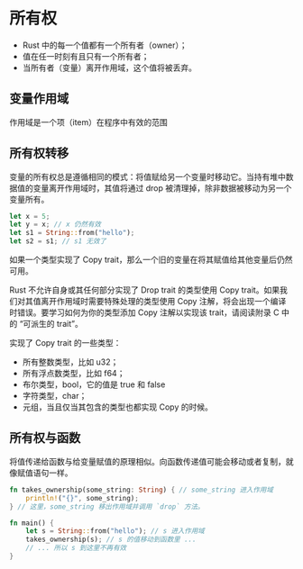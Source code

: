 # 所有权

- Rust 中的每一个值都有一个所有者（owner）；
- 值在任一时刻有且只有一个所有者；
- 当所有者（变量）离开作用域，这个值将被丢弃。

## 变量作用域

作用域是一个项（item）在程序中有效的范围

## 所有权转移

变量的所有权总是遵循相同的模式：将值赋给另一个变量时移动它。当持有堆中数据值的变量离开作用域时，其值将通过 drop 被清理掉，除非数据被移动为另一个变量所有。

```rust
let x = 5;
let y = x; // x 仍然有效
let s1 = String::from("hello");
let s2 = s1; // s1 无效了
```

如果一个类型实现了 Copy trait，那么一个旧的变量在将其赋值给其他变量后仍然可用。

Rust 不允许自身或其任何部分实现了 Drop trait 的类型使用 Copy trait。如果我们对其值离开作用域时需要特殊处理的类型使用 Copy 注解，将会出现一个编译时错误。要学习如何为你的类型添加 Copy 注解以实现该 trait，请阅读附录 C 中的 “可派生的 trait”。

实现了 Copy trait 的一些类型：

- 所有整数类型，比如 u32；
- 所有浮点数类型，比如 f64；
- 布尔类型，bool，它的值是 true 和 false
- 字符类型，char；
- 元组，当且仅当其包含的类型也都实现 Copy 的时候。

## 所有权与函数

将值传递给函数与给变量赋值的原理相似。向函数传递值可能会移动或者复制，就像赋值语句一样。

```rust
fn takes_ownership(some_string: String) { // some_string 进入作用域
    println!("{}", some_string);
} // 这里，some_string 移出作用域并调用 `drop` 方法。

fn main() {
    let s = String::from("hello"); // s 进入作用域
    takes_ownership(s); // s 的值移动到函数里 ...
    // ... 所以 s 到这里不再有效
}
```

